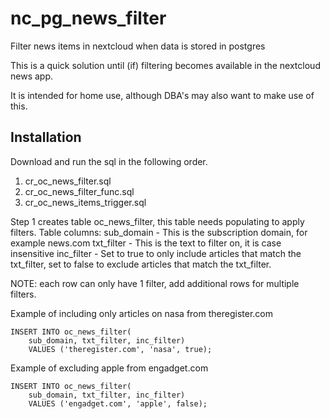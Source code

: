 # nc_pg_news_filter
Filter news items in nextcloud when data is stored in postgres

This is a quick solution until (if) filtering becomes available in the nextcloud news app.

It is intended for home use, although DBA's may also want to make use of this. 

Installation
------------
Download and run the sql in the following order.
1. cr_oc_news_filter.sql
2. cr_oc_news_filter_func.sql
3. cr_oc_news_items_trigger.sql

Step 1 creates table oc_news_filter, this table needs populating to apply filters.
Table columns:
    sub_domain - This is the subscription domain, for example news.com
    txt_filter - This is the text to filter on, it is case insensitive
    inc_filter - Set to true to only include articles that match the txt_filter, set to false to exclude articles that match the txt_filter.
    
NOTE: each row can only have 1 filter, add additional rows for multiple filters.

Example of including only articles on nasa from theregister.com

    INSERT INTO oc_news_filter(
        sub_domain, txt_filter, inc_filter)
        VALUES ('theregister.com', 'nasa', true);
    
Example of excluding apple from engadget.com

    INSERT INTO oc_news_filter(
        sub_domain, txt_filter, inc_filter)
        VALUES ('engadget.com', 'apple', false);